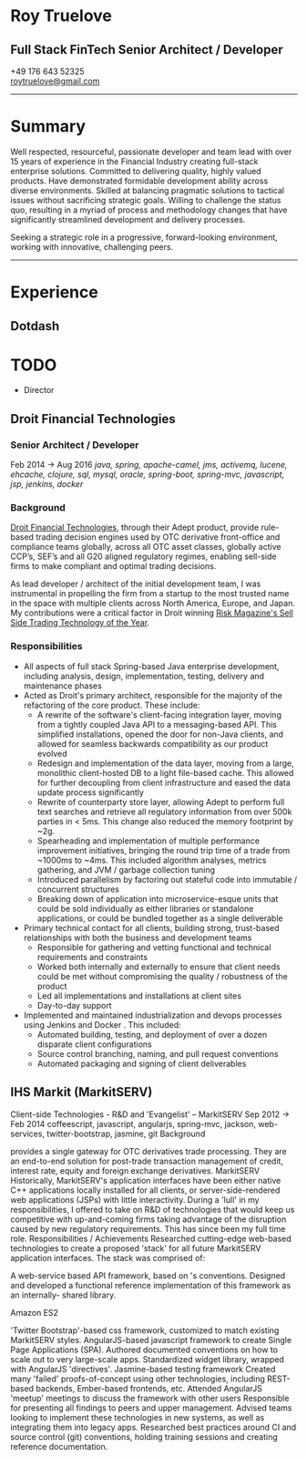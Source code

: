 # Roy Truelove
## Full Stack FinTech Senior Architect / Developer
+49 176 643 52325<br>
roytruelove@gmail.com
<hr>

# Summary

Well respected, resourceful, passionate developer and team lead with over 15 years of experience in the Financial Industry creating full-stack enterprise solutions. Committed to delivering quality, highly valued products. Have demonstrated formidable development ability across diverse environments. Skilled at balancing pragmatic solutions to tactical issues without sacrificing strategic goals. Willing to challenge the status quo, resulting in a myriad of process and methodology changes that have significantly streamlined development and delivery processes.

Seeking a strategic role in a progressive, forward-looking environment, working with innovative, challenging peers.

<hr>

# Experience

## Dotdash

# TODO
- Director

## Droit Financial Technologies 

### Senior Architect / Developer
Feb 2014 → Aug 2016
*java, spring, apache-camel, jms, activemq, lucene, ehcache, clojure, sql, mysql, oracle, spring-boot, spring-mvc, javascript, jsp, jenkins, docker*

### Background

[Droit Financial Technologies](http://droit.tech), through their Adept product, provide rule-based trading decision engines used by OTC derivative front-office and compliance teams globally, across all OTC asset classes, globally active CCP’s, SEF’s and all G20 aligned regulatory regimes, enabling sell-side firms to make compliant and optimal trading decisions.

As lead developer / architect of the initial development team, I was instrumental in propelling the firm from a startup to the most trusted name in the space with multiple clients across North
America, Europe, and Japan. My contributions were a critical factor in Droit winning [Risk Magazine's Sell Side Trading Technology of the Year](https://www.risk.net/awards/2442696/trading-technology-product-year-sell-side-droit-financial-technologies).

### Responsibilities
* All aspects of full stack Spring-based Java enterprise development, including analysis, design, implementation, testing, delivery and maintenance phases
* Acted as Droit's primary architect, responsible for the majority of the refactoring of the core product. These include:
  * A rewrite of the software's client-facing integration layer, moving from a tightly coupled Java API to a messaging-based API. This simplified installations, opened the door for non-Java clients, and allowed for seamless backwards compatibility as our product evolved
  * Redesign and implementation of the data layer, moving from a large, monolithic client-hosted DB to a light file-based cache. This allowed for further decoupling from client infrastructure and eased the data update process significantly
  * Rewrite of counterparty store layer, allowing Adept to perform full text searches and retrieve all regulatory information from over 500k parties in < 5ms. This change also reduced the memory footprint by ~2g.
  * Spearheading and implementation of multiple performance improvement initiatives, bringing the round trip time of a trade from ~1000ms to ~4ms. This included algorithm analyses, metrics gathering, and JVM / garbage collection tuning
  * Introduced parallelism by factoring out stateful code into immutable / concurrent structures
  * Breaking down of application into microservice-esque units that could be sold individually as either libraries or standalone applications, or could be bundled together as a single deliverable
* Primary technical contact for all clients, building strong, trust-based relationships with both the business and development teams
  * Responsible for gathering and vetting functional and technical requirements and constraints
  * Worked both internally and externally to ensure that client needs could be met without compromising the quality / robustness of the product
  * Led all implementations and installations at client sites
  * Day-to-day support
* Implemented and maintained industrialization and devops processes using Jenkins and Docker . This included:
  * Automated building, testing, and deployment of over a dozen disparate client configurations
  * Source control branching, naming, and pull request conventions
  * Automated packaging and signing of client deliverables

## IHS Markit (MarkitSERV)

Client-side Technologies - R&D and 'Evangelist' – MarkitSERV Sep 2012 → Feb 2014
coffeescript, javascript, angularjs, spring-mvc, jackson, web-services, twitter-bootstrap, jasmine, git
Background

provides a single gateway for OTC derivatives trade processing. They are an end-to-end solution for post-trade transaction management of credit, interest rate, equity
and foreign exchange derivatives.
MarkitSERV
Historically, MarkitSERV's application interfaces have been either native C++ applications locally installed for all clients, or server-side-rendered web applications (JSPs) with little
interactivity. During a 'lull' in my responsibilities, I offered to take on R&D of technologies that would keep us competitive with up-and-coming firms taking advantage of the disruption
caused by new regulatory requirements. This has since been my full time role.
Responsibilities / Achievements
Researched cutting-edge web-based technologies to create a proposed 'stack' for all future MarkitSERV application interfaces. The stack was comprised of:

A web-service based API framework, based on 's conventions. Designed and developed a functional reference implementation of this framework as an internally-
shared library.

Amazon ES2

'Twitter Bootstrap'-based css framework, customized to match existing MarkitSERV styles.
AngularJS-based javascript framework to create Single Page Applications (SPA). Authored documented conventions on how to scale out to very large-scale apps.
Standardized widget library, wrapped with AngularJS 'directives'.
Jasmine-based testing framework
Created many 'failed' proofs-of-concept using other technologies, including REST-based backends, Ember-based frontends, etc.
Attended AngularJS 'meetup' meetings to discuss the framework with other users
Responsible for presenting all findings to peers and upper management.
Advised teams looking to implement these technologies in new systems, as well as integrating them into legacy apps.
Researched best practices around CI and source control (git) conventions, holding training sessions and creating reference documentation.